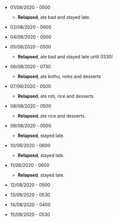 * 01/08/2020 - 0500
  * __Relapsed__, ate bad and stayed late.

* 02/08/2020 - 0600

* 04/08/2020 - 0500  

* 05/08/2020 - 0500
  * __Relapsed__, ate bad and stayed late until 0330!
  
* 06/08/2020 - 0730
  * __Relapsed__, ate kothu, roles and desserts
  
* 07/08/2020 - 0500
  * __Relapsed__, ate roti, rice and desserts

* 08/08/2020 - 0500
  * __Relapsed__, ate rice and desserts.
  
* 09/08/2020 - 0500
  * __Relapsed__, stayed late.
  
* 10/08/2020 - 0600
  * __Relapsed__, stayed late.
  
* 11/08/2020 - 0600  
  * __Relapsed__, stayed late.

* 12/08/2020 - 0500  

* 13/08/2020 - 0530  

* 14/08/2020 - 0400

* 15/08/2020 - 0530

